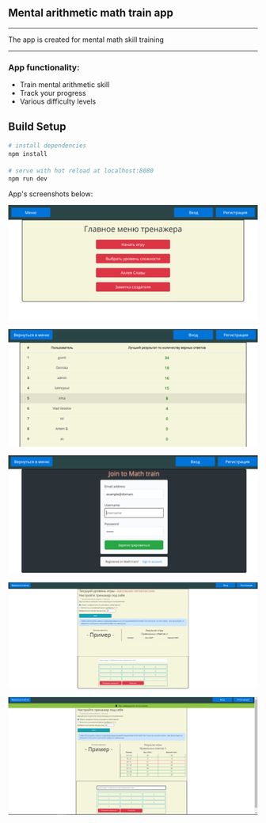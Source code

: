 ## Mental arithmetic math train app
***
The app is created for mental math skill training
***
### App functionality:
- Train mental arithmetic skill
- Track your progress
- Various difficulty levels

## Build Setup
``` bash
# install dependencies
npm install

# serve with hot reload at localhost:8080
npm run dev
```

App's screenshots below:

![alt text](./images/app_scr1.png)

![alt text](./images/app_scr2.png)

![alt text](./images/app_scr3.png)

![alt text](./images/app_scr4.png)

![alt text](./images/app_scr5.png)